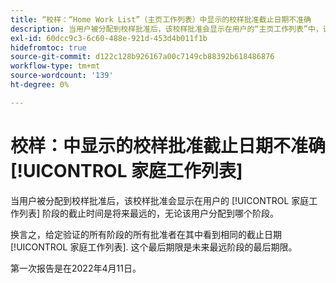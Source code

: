```yaml
---
title: “校样：“Home Work List”（主页工作列表）中显示的校样批准截止日期不准确
description: 当用户被分配到校样批准后，该校样批准会显示在用户的“主页工作列表”中，该阶段的截止时间是未来最远的阶段，无论该用户被分配到哪个阶段。
exl-id: 60dcc9c3-6c60-488e-921d-453d4b011f1b
hidefromtoc: true
source-git-commit: d122c128b926167a00c7149cb88392b618486876
workflow-type: tm+mt
source-wordcount: '139'
ht-degree: 0%

---
```


# 校样：中显示的校样批准截止日期不准确 [!UICONTROL 家庭工作列表]

当用户被分配到校样批准后，该校样批准会显示在用户的 [!UICONTROL 家庭工作列表] 阶段的截止时间是将来最远的，无论该用户分配到哪个阶段。

换言之，给定验证的所有阶段的所有批准者在其中看到相同的截止日期 [!UICONTROL 家庭工作列表]. 这个最后期限是未来最远阶段的最后期限。

第一次报告是在2022年4月11日。
